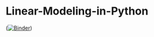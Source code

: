 # Linear-Modeling-in-Python
([![Binder](https://mybinder.org/badge_logo.svg)](https://mybinder.org/v2/gh/jbdefalco/Linear-Modeling-at-Python/main))
